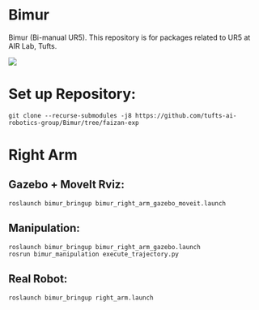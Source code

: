 # Bimur
Bimur (Bi-manual UR5). This repository is for packages related to UR5 at AIR Lab, Tufts.

<img src="pics/Bimur.png" align="middle">

# Set up Repository:
`git clone --recurse-submodules -j8 https://github.com/tufts-ai-robotics-group/Bimur/tree/faizan-exp` 

# Right Arm

## Gazebo + MoveIt Rviz:

`roslaunch bimur_bringup bimur_right_arm_gazebo_moveit.launch`

## Manipulation:

```
roslaunch bimur_bringup bimur_right_arm_gazebo.launch
rosrun bimur_manipulation execute_trajectory.py
```

## Real Robot:

`roslaunch bimur_bringup right_arm.launch`
